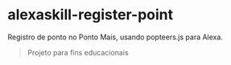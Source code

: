 # alexaskill-register-point
Registro de ponto no Ponto Mais, usando popteers.js para Alexa.

>
> Projeto para fins educacionais
>
